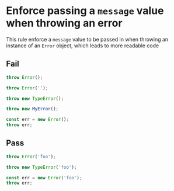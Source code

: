 # Enforce passing a `message` value when throwing an error

This rule enforce a `message` value to be passed in when throwing an instance of an `Error` object, which leads to more readable code


## Fail

```js
throw Error();
```

```js
throw Error('');
```

```js
throw new TypeError();
```

```js
throw new MyError();
```

```js
const err = new Error();
throw err;
```


## Pass

```js
throw Error('foo');
```

```js
throw new TypeError('foo');
```

```js
const err = new Error('foo');
throw err;
```
